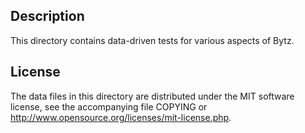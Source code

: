 Description
------------

This directory contains data-driven tests for various aspects of Bytz.

License
--------

The data files in this directory are distributed under the MIT software
license, see the accompanying file COPYING or
http://www.opensource.org/licenses/mit-license.php.

